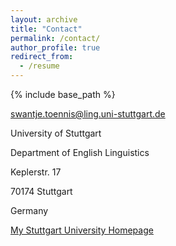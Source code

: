 ```yaml
---
layout: archive
title: "Contact"
permalink: /contact/
author_profile: true
redirect_from:
  - /resume
---
```


{% include base_path %}




swantje.toennis@ling.uni-stuttgart.de

University of Stuttgart  

Department of English Linguistics

Keplerstr. 17

70174 Stuttgart

Germany

[My Stuttgart University Homepage](https://www.ling.uni-stuttgart.de/institut/team/Toennis/)
